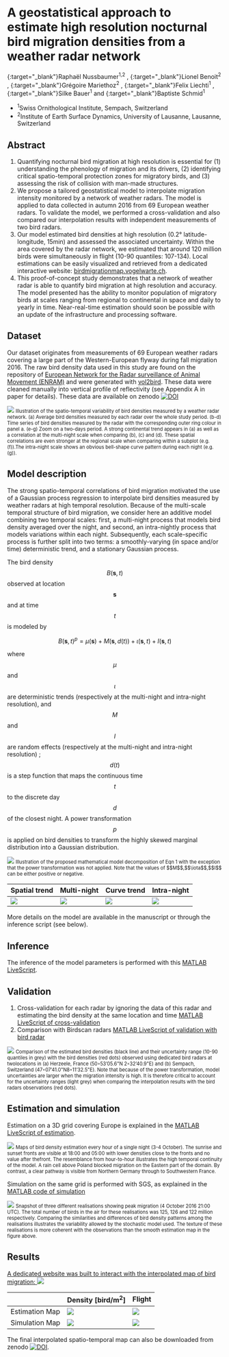 # A geostatistical approach to estimate high resolution nocturnal bird migration densities from a weather radar network
[<i class="ai ai-orcid"></i>](https://orcid.org/0000-0002-8185-1020){:target="_blank"}Raphaël Nussbaumer<sup>1,2</sup> , [<i class="ai ai-orcid"></i>](https://orcid.org/0000-0002-8182-0152){:target="_blank"}Lionel Benoit<sup>2</sup> , [<i class="ai ai-orcid"></i>](https://orcid.org/0000-0002-8820-2808){:target="_blank"}Grégoire Mariethoz<sup>2</sup> , [<i class="ai ai-orcid"></i>](https://orcid.org/0000-0001-9473-0837){:target="_blank"}Felix Liechti<sup>1</sup> , [<i class="ai ai-orcid"></i>](https://orcid.org/0000-0002-0844-164X){:target="_blank"}Silke
Bauer<sup>1</sup> and [<i class="ai ai-orcid"></i>](https://orcid.org/0000-0002-7736-7527){:target="_blank"}Baptiste Schmid<sup>1</sup>
- <sup>1</sup>Swiss Ornithological Institute, Sempach, Switzerland
- <sup>2</sup>Institute of Earth Surface Dynamics, University of Lausanne, Lausanne, Switzerland

[<i class="ai ai-biorxiv"></i>](https://www.biorxiv.org/content/10.1101/690065) [<i class="ai ai-doi"></i>](https://doi.org/10.1101/690065) [<i class="ai ai-researchgate"></i>](https://www.researchgate.net/project/Bird-Migration-Modelling-BMM)

## Abstract
1. Quantifying nocturnal bird migration at high resolution is essential for (1) understanding the phenology of migration and its drivers, (2) identifying critical spatio-temporal protection zones for migratory birds, and (3) assessing the risk of collision with man-made structures.
2. We propose a tailored geostatistical model to interpolate migration intensity monitored by a network of weather radars. The model is applied to data collected in autumn 2016 from 69 European weather radars. To validate the model, we performed a cross-validation and also compared our interpolation results with independent measurements of two bird radars.
3. Our model estimated bird densities at high resolution (0.2° latitude-longitude, 15min) and assessed the associated uncertainty. Within the area covered by the radar network, we estimated that around 120 million birds were simultaneously in flight (10-90 quantiles: 107-134). Local estimations can be easily visualized and retrieved from a dedicated interactive website: [birdmigrationmap.vogelwarte.ch](https://birdmigrationmap.vogelwarte.ch/).
4. This proof-of-concept study demonstrates that a network of weather radar is able to quantify bird migration at high resolution and accuracy. The model presented has the ability to monitor population of migratory birds at scales ranging from regional to continental in space and daily to yearly in time. Near-real-time estimation should soon be possible with an update of the infrastructure and processing software.

## Dataset
Our dataset originates from measurements of 69 European weather radars covering a large part of the Western-European flyway during fall migration 2016.
The raw bird density data used in this study are found on the repository of [European Network for the Radar surveillance of Animal Movement (ENRAM)](http://enram.github.io/data-repository/) and were generated with [vol2bird](https://github.com/adokter/vol2bird).
These data were cleaned manually into vertical profile of reflectivity (see Appendix A in paper for details). These data are available on zenodo [![DOI](https://zenodo.org/badge/DOI/10.5281/zenodo.3243397.svg)](https://doi.org/10.5281/zenodo.3243397)

<img src="https://raw.githubusercontent.com/Rafnuss-PostDoc/BMM/master/2016/10-paper/figure/Figure2.png">
<span style="font-size:0.8em;">Illustration of the spatio-temporal variability of bird densities measured by a weather radar network. (a) Average bird densities measured by each radar over the whole study period. (b-d) Time series of bird densities measured by the radar with the corresponding outer ring colour in panel a. (e-g) Zoom on a two-days period.
A strong continental trend appears in (a) as well as a correlation at the multi-night scale when comparing (b), (c) and (d). These spatial correlations are even stronger at the regional scale when comparing within a subplot (e.g. (f)).The intra-night scale shows an obvious bell-shape curve pattern during each night (e.g. (g)).</span>


## Model description

The strong spatio-temporal correlations  of bird migration motivated the use of a Gaussian process regression to interpolate bird densities measured by weather radars at high temporal resolution. Because of the multi-scale temporal structure of bird migration, we consider here an additive model combining two temporal scales: first, a multi-night process that models bird density averaged over the night, and second, an intra-nightly process that models variations within each night. Subsequently, each scale-specific process is further split into two terms: a smoothly-varying (in space and/or time) deterministic trend, and a stationary Gaussian process.

The bird density $$B(\mathbf{s},t)$$ observed at location $$\mathbf{s}$$ and at time $$t$$ is modeled by

$$B( \mathbf{s} ,t)^p = \mu( \mathbf{s} ) + M(\mathbf{s},d(t)) + \iota (\mathbf{s},t) + I(\mathbf{s},t)$$

where $$\mu$$ and $$\iota$$ are deterministic trends (respectively at the multi-night and intra-night resolution), and $$M$$ and $$I$$ are random effects (respectively at the multi-night and intra-night resolution) ; $$d(t)$$ is a step function that maps the continuous time $$t$$ to the discrete day $$d$$ of the closest night. A power transformation $$p$$ is applied on bird densities to transform the highly skewed marginal distribution into a Gaussian distribution. 


<img src="https://raw.githubusercontent.com/Rafnuss-PostDoc/BMM/master/2016/10-paper/figure/Figure3.png">
<span style="font-size:0.8em;">Illustration of the proposed mathematical model decomposition of Eqn 1 with the exception that the power transformation was not applied. Note that the values of $$M$$,$$\iota$$,$$I$$ can be either positive or negative.</span>

| Spatial trend  | Multi-night | Curve trend  | Intra-night |
| ------------- | ------------- | ------------- | ------------- |
|  <img src="https://raw.githubusercontent.com/Rafnuss-PostDoc/BMM/master/2016/figure/trend.png"> | <img src="https://raw.githubusercontent.com/Rafnuss-PostDoc/BMM/master/2016/figure/Density_estimationMap_amplitude.gif">  | <img src="https://raw.githubusercontent.com/Rafnuss-PostDoc/BMM/master/2016/figure/curve.png">  | <img src="https://raw.githubusercontent.com/Rafnuss-PostDoc/BMM/master/2016/figure/Density_estimationMap_residu.gif">  |

More details on the model are available in the manuscript or through the inference script (see below).

## Inference
The inference of the model parameters is performed with this [MATLAB LiveScript](https://rafnuss-postdoc.github.io/BMM/MatlabLiveScript/Inference.html).

## Validation
1. Cross-validation for each radar by ignoring the data of this radar and estimating the bird density at the same location and time [MATLAB LiveScript of cross-validation](https://rafnuss-postdoc.github.io/BMM/MatlabLiveScript/Cross_validation.html)
2. Comparison with Birdscan radars [MATLAB LiveScript of validation with bird radar](https://rafnuss-postdoc.github.io/BMM/MatlabLiveScript/Validation_birdRadar.html)

<img src="https://raw.githubusercontent.com/Rafnuss-PostDoc/BMM/master/2016/10-paper/figure/Figure4.png">
<span style="font-size:0.8em;">Comparison of the estimated bird densities (black line) and their uncertainty range (10-90 quantiles in grey) with the bird densities (red dots) observed using dedicated bird radars at twolocations in (a) Herzeele, France (50◦53’05.6"N 2◦32’40.9"E) and (b) Sempach, Switzerland (47◦07’41.0"N8◦11’32.5"E). Note that because of the power transformation, model uncertainties are larger when the migration intensity is high.  It is therefore critical to account for the uncertainty ranges (light grey) when comparing the interpolation results with the bird radars observations (red dots).</span>

## Estimation and simulation
Estimation on a 3D grid covering Europe is explained in the [MATLAB LiveScript of estimation](https://github.com/Rafnuss-PostDoc/BMM/MatlabLiveScript/Estimation_map.m). 

<img src="https://raw.githubusercontent.com/Rafnuss-PostDoc/BMM/master/2016/10-paper/figure/Figure5.png">
<span style="font-size:0.8em;">Maps of bird density estimation every hour of a single night (3-4 October). The sunrise and sunset fronts are visible at 18:00 and 05:00 with lower densities close to the fronts and no value after thefront. The resemblance from hour-to-hour illustrates the high temporal continuity of the model. A rain cell above Poland blocked migration on the Eastern part of the domain. By contrast, a clear pathway is visible from Northern Germany through to Southwestern France.</span>

Simulation on the same grid is performed with SGS, as explained in the [MATLAB code of simulation](https://github.com/Rafnuss-PostDoc/BMM/blob/master/2016/5-Simulation/Simulation_map.m)

<img src="https://raw.githubusercontent.com/Rafnuss-PostDoc/BMM/master/2016/10-paper/figure/Figure6.png">
<span style="font-size:0.8em;">Snapshot of three different realisations showing peak migration (4 October 2016 21:00 UTC). The total number of birds in the air for these realisations was 125, 126 and 122 million respectively. Comparing the similarities and differences of bird density patterns among the realisations illustrates the variability allowed by the stochastic model used. The texture of these realisations is more coherent with the observations than the smooth estimation map in the figure above.</span>


## Results
[A dedicated website was built to interact with the interpolated map of bird migration: ](https://bmm.raphaelnussbaumer.com/)
[<img src="https://raw.githubusercontent.com/Rafnuss-PostDoc/BMM/master/2016/figure/FigureS5-3.png">](https://bmm.raphaelnussbaumer.com/)

| 					| Density [bird/m<sup>2</sup>] | Flight |
| ------------- 	| ------------- 	 | ------------- |
|  Estimation Map 	|  <img src="https://raw.githubusercontent.com/Rafnuss-PostDoc/BMM/master/2016/figure/Density_estimationMap_reassamble.gif">  | <img src="https://raw.githubusercontent.com/Rafnuss-PostDoc/BMM/master/2016/figure/Flight_estimationMap.gif">  |
| Simulation Map    |  <img src="https://raw.githubusercontent.com/Rafnuss-PostDoc/BMM/master/2016/figure/Density_simulationMap_reassemble.gif"> | <img src="https://raw.githubusercontent.com/Rafnuss-PostDoc/BMM/master/2016/figure/Flight_simulationMap.gif"> |

The final interpolated spatio-temporal map can also be downloaded from zenodo [![DOI](https://zenodo.org/badge/DOI/10.5281/zenodo.3243397.svg)](https://doi.org/10.5281/zenodo.3243397).

<script src="https://cdnjs.cloudflare.com/ajax/libs/mathjax/2.7.5/MathJax.js?config=TeX-AMS-MML_HTMLorMML" type="text/javascript"></script>
<link rel="stylesheet" href="https://cdn.rawgit.com/jpswalsh/academicons/master/css/academicons.min.css">
